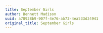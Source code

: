 ```yaml
---
title: September Girls
author: Bennett Madison
uuid: a78928b9-907f-4e76-ab73-4ea533d24941
original_title: September Girls
---
```


